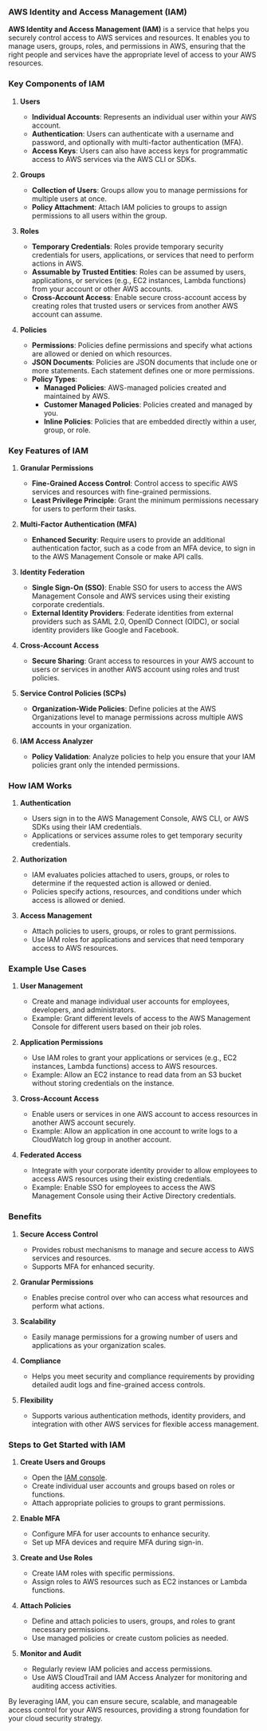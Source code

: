 ### AWS Identity and Access Management (IAM)

**AWS Identity and Access Management (IAM)** is a service that helps you securely control access to AWS services and resources. It enables you to manage users, groups, roles, and permissions in AWS, ensuring that the right people and services have the appropriate level of access to your AWS resources.

### Key Components of IAM

1. **Users**
   - **Individual Accounts**: Represents an individual user within your AWS account.
   - **Authentication**: Users can authenticate with a username and password, and optionally with multi-factor authentication (MFA).
   - **Access Keys**: Users can also have access keys for programmatic access to AWS services via the AWS CLI or SDKs.

2. **Groups**
   - **Collection of Users**: Groups allow you to manage permissions for multiple users at once.
   - **Policy Attachment**: Attach IAM policies to groups to assign permissions to all users within the group.

3. **Roles**
   - **Temporary Credentials**: Roles provide temporary security credentials for users, applications, or services that need to perform actions in AWS.
   - **Assumable by Trusted Entities**: Roles can be assumed by users, applications, or services (e.g., EC2 instances, Lambda functions) from your account or other AWS accounts.
   - **Cross-Account Access**: Enable secure cross-account access by creating roles that trusted users or services from another AWS account can assume.

4. **Policies**
   - **Permissions**: Policies define permissions and specify what actions are allowed or denied on which resources.
   - **JSON Documents**: Policies are JSON documents that include one or more statements. Each statement defines one or more permissions.
   - **Policy Types**:
     - **Managed Policies**: AWS-managed policies created and maintained by AWS.
     - **Customer Managed Policies**: Policies created and managed by you.
     - **Inline Policies**: Policies that are embedded directly within a user, group, or role.

### Key Features of IAM

1. **Granular Permissions**
   - **Fine-Grained Access Control**: Control access to specific AWS services and resources with fine-grained permissions.
   - **Least Privilege Principle**: Grant the minimum permissions necessary for users to perform their tasks.

2. **Multi-Factor Authentication (MFA)**
   - **Enhanced Security**: Require users to provide an additional authentication factor, such as a code from an MFA device, to sign in to the AWS Management Console or make API calls.

3. **Identity Federation**
   - **Single Sign-On (SSO)**: Enable SSO for users to access the AWS Management Console and AWS services using their existing corporate credentials.
   - **External Identity Providers**: Federate identities from external providers such as SAML 2.0, OpenID Connect (OIDC), or social identity providers like Google and Facebook.

4. **Cross-Account Access**
   - **Secure Sharing**: Grant access to resources in your AWS account to users or services in another AWS account using roles and trust policies.

5. **Service Control Policies (SCPs)**
   - **Organization-Wide Policies**: Define policies at the AWS Organizations level to manage permissions across multiple AWS accounts in your organization.

6. **IAM Access Analyzer**
   - **Policy Validation**: Analyze policies to help you ensure that your IAM policies grant only the intended permissions.

### How IAM Works

1. **Authentication**
   - Users sign in to the AWS Management Console, AWS CLI, or AWS SDKs using their IAM credentials.
   - Applications or services assume roles to get temporary security credentials.

2. **Authorization**
   - IAM evaluates policies attached to users, groups, or roles to determine if the requested action is allowed or denied.
   - Policies specify actions, resources, and conditions under which access is allowed or denied.

3. **Access Management**
   - Attach policies to users, groups, or roles to grant permissions.
   - Use IAM roles for applications and services that need temporary access to AWS resources.

### Example Use Cases

1. **User Management**
   - Create and manage individual user accounts for employees, developers, and administrators.
   - Example: Grant different levels of access to the AWS Management Console for different users based on their job roles.

2. **Application Permissions**
   - Use IAM roles to grant your applications or services (e.g., EC2 instances, Lambda functions) access to AWS resources.
   - Example: Allow an EC2 instance to read data from an S3 bucket without storing credentials on the instance.

3. **Cross-Account Access**
   - Enable users or services in one AWS account to access resources in another AWS account securely.
   - Example: Allow an application in one account to write logs to a CloudWatch log group in another account.

4. **Federated Access**
   - Integrate with your corporate identity provider to allow employees to access AWS resources using their existing credentials.
   - Example: Enable SSO for employees to access the AWS Management Console using their Active Directory credentials.

### Benefits

1. **Secure Access Control**
   - Provides robust mechanisms to manage and secure access to AWS services and resources.
   - Supports MFA for enhanced security.

2. **Granular Permissions**
   - Enables precise control over who can access what resources and perform what actions.

3. **Scalability**
   - Easily manage permissions for a growing number of users and applications as your organization scales.

4. **Compliance**
   - Helps you meet security and compliance requirements by providing detailed audit logs and fine-grained access controls.

5. **Flexibility**
   - Supports various authentication methods, identity providers, and integration with other AWS services for flexible access management.

### Steps to Get Started with IAM

1. **Create Users and Groups**
   - Open the [IAM console](https://console.aws.amazon.com/iam/).
   - Create individual user accounts and groups based on roles or functions.
   - Attach appropriate policies to groups to grant permissions.

2. **Enable MFA**
   - Configure MFA for user accounts to enhance security.
   - Set up MFA devices and require MFA during sign-in.

3. **Create and Use Roles**
   - Create IAM roles with specific permissions.
   - Assign roles to AWS resources such as EC2 instances or Lambda functions.

4. **Attach Policies**
   - Define and attach policies to users, groups, and roles to grant necessary permissions.
   - Use managed policies or create custom policies as needed.

5. **Monitor and Audit**
   - Regularly review IAM policies and access permissions.
   - Use AWS CloudTrail and IAM Access Analyzer for monitoring and auditing access activities.

By leveraging IAM, you can ensure secure, scalable, and manageable access control for your AWS resources, providing a strong foundation for your cloud security strategy.